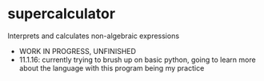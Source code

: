 # supercalculator
Interprets and calculates non-algebraic expressions
- WORK IN PROGRESS, UNFINISHED
- 11.1.16: currently trying to brush up on basic python, going to learn more about the language with this program being my practice
